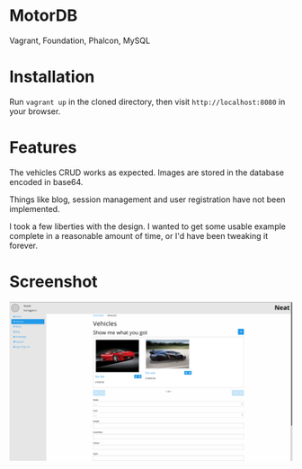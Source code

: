 # MotorDB
Vagrant, Foundation, Phalcon, MySQL

# Installation
Run `vagrant up` in the cloned directory, then visit `http://localhost:8080` in your browser.

# Features
The vehicles CRUD works as expected. Images are stored in the database encoded in base64.

Things like blog, session management and user registration have not been implemented.

I took a few liberties with the design. I wanted to get some usable example complete in a reasonable amount of time, or I'd have been tweaking it forever.

# Screenshot
![Screenshot](https://github.com/PJosepherum/MotorDB/blob/master/Screenshot.png?raw=true)
